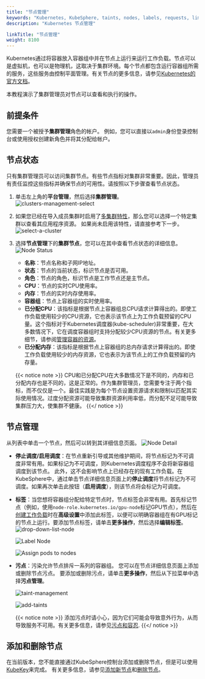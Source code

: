 ```yaml
---
title: "节点管理"
keywords: "Kubernetes, KubeSphere, taints, nodes, labels, requests, limits"
description: "Kubernetes 节点管理"

linkTitle: "节点管理"
weight: 8100
---
```


Kubernetes通过将容器放入容器组中并在节点上运行来运行工作负载。节点可以是虚拟机，也可以是物理机，这取决于集群环境。每个节点都包含运行容器组所需的服务，这些服务由控制平面管理。有关节点的更多信息，请参见[Kubernetes的官方文档](https://kubernetes.io/docs/concepts/architecture/nodes/)。

本教程演示了集群管理员对节点可以查看和执行的操作。

## 前提条件

您需要一个被授予**集群管理**角色的帐户。 例如，您可以直接以`admin`身份登录控制台或使用授权创建新角色并将其分配给帐户。

## 节点状态

只有集群管理员可以访问集群节点。有些节点指标对集群非常重要。因此，管理员有责任监控这些指标并确保节点的可用性。请按照以下步骤查看节点状态。

1. 单击左上角的**平台管理**，然后选择**集群管理**。
   ![clusters-management-select](/images/docs/cluster-administration/node-management-zh/clusters-management-select.png)

2. 如果您已经在导入成员集群时启用了[多集群特性](../../multicluster-management)，那么您可以选择一个特定集群以查看其应用程序资源。 如果尚未启用该特性，请直接参考下一步。
   ![select-a-cluster](/images/docs/cluster-administration/node-management-zh/select-a-cluster.png)

3. 选择**节点管理**下的**集群节点**，您可以在其中查看节点状态的详细信息。
   ![Node Status](/images/docs/cluster-administration/node-management-zh/node_status.png)

   - **名称**：节点名称和子网IP地址。
   - **状态**：节点的当前状态，标识节点是否可用。
   - **角色**：节点的角色，标识节点是工作节点还是主节点。
   - **CPU**：节点的实时CPU使用率。
   - **内存**：节点的实时内存使用率。
   - **容器组**：节点上容器组的实时使用率。
   - **已分配CPU**：该指标是根据节点上容器组总CPU请求计算得出的。即使工作负载使用较少的CPU资源，它也表示该节点上为工作负载预留的CPU量。这个指标对于Kubernetes调度器(kube-scheduler)非常重要，在大多数情况下，它在调度容器组时支持分配较少CPU资源的节点。有关更多细节，请参阅[管理容器的资源](https://kubernetes.io/docs/concepts/configuration/manage-resources-containers/)。
   - **已分配内存**：该指标是根据节点上容器组的总内存请求计算得出的。即使工作负载使用较少的内存资源，它也表示为该节点上的工作负载预留的内存量。

    {{< notice note >}}
CPU和已分配CPU在大多数情况下是不同的，内存和已分配内存也是不同的，这是正常的。作为集群管理员，您需要专注于两个指标，而不仅仅是一个。最佳实践是为每个节点设置资源请求和限制以匹配其实际使用情况。过度分配资源可能导致集群资源利用率低，而分配不足可能导致集群压力大，使集群不健康。
    {{</ notice >}}

## 节点管理

从列表中单击一个节点，然后可以转到其详细信息页面。
   ![Node Detail](/images/docs/cluster-administration/node-management-zh/node_detail.png)

- **停止调度/启用调度**：在节点重新引导或其他维护期间，将节点标记为不可调度非常有用。如果标记为不可调度，则Kubernetes调度程序不会将新容器组调度到该节点。 此外，这不会影响节点上已经存在的现有工作负载。在KubeSphere中，通过单击节点详细信息页面上的**停止调度**将节点标记为不可调度。如果再次单击此按钮（**启用调度**），则该节点将会标记为可调度。
- **标签**：当您想将容器组分配给特定节点时，节点标签会非常有用。首先标记节点（例如，使用`node-role.kubernetes.io/gpu-node`标记GPU节点），然后在[创建工作负载](../../project-user-guide/application-workloads/deployments/#step-5-configure-advanced-settings)时在**高级设置**中添加此标签，以便可以明确容器组在有GPU标记的节点上运行。要添加节点标签，请单击**更多操作**，然后选择**编辑标签**。
   ![drop-down-list-node](/images/docs/cluster-administration/node-management-zh/drop-down-list-node.png)

   ![Label Node](/images/docs/cluster-administration/node-management-zh/label_node.png)

   ![Assign pods to nodes](/images/docs/cluster-administration/node-management-zh/assign_pods_to_node.png)

- **污点**：污染允许节点排斥一系列的容器组。 您可以在节点详细信息页面上添加或删除节点污点。 要添加或删除污点，请单击**更多操作**，然后从下拉菜单中选择**污点管理**。
  
   ![taint-management](/images/docs/cluster-administration/node-management-zh/taint-management.png)

   ![add-taints](/images/docs/cluster-administration/node-management-zh/add-taints.png)

    {{< notice note >}}
添加污点时请小心，因为它们可能会导致意外行为，从而导致服务不可用。有关更多信息，请参见[污点和容忍](https://kubernetes.io/docs/concepts/scheduling-eviction/taint-and-toleration/).
    {{</ notice >}}

## 添加和删除节点

在当前版本，您不能直接通过KubeSphere控制台添加或删除节点，但是可以使用[KubeKey](https://github.com/kubesphere/kubekey)来完成。 有关更多信息，请参见[添加新节点](../../installing-on-linux/cluster-operation/add-new-nodes/)和[删除节点](../../installing-on-linux/cluster-operation/remove-nodes/)。